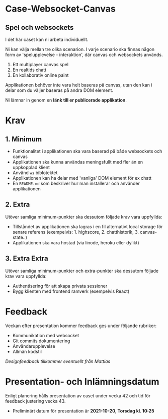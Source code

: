 # Case-Websocket-Canvas

## Spel och websockets

I det här caset kan ni arbeta individuellt. 

Ni kan välja mellan tre olika scenarion. I varje scenario ska finnas någon form av 'spelupplevelse - interaktion', där canvas och websockets används.

1. Ett multiplayer canvas spel
2. En realtids chatt 
3. En kollaborativ online paint

Applikationen behöver inte vara helt baseras på canvas, utan den kan i delar som du väljer baseras på andra DOM element. 

Ni lämnar in genom en **länk till er publicerade applikation**.

# Krav

## 1. Minimum

- Funktionalitet i applikationen ska vara baserad på både websockets och canvas
- Applikationen ska kunna användas meningsfullt med fler än en uppkopplad klient
- Använd `ws` biblotektet 
- Applikationen kan ha delar med 'vanliga' DOM element för ex chatt
- En `README.md` som beskriver hur man installerar och använder applikationen

## 2. Extra
Utöver samliga minimum-punkter ska dessutom följade krav vara uppfyllda:

- Tillståndet av applikationen ska lagras i en fil alternativt local storage för senare referens (exempelvis: 1. highscore, 2. chatthistorik, 3. canvas-state..)
- Applikationen ska vara hostad (via linode, heroku eller dylikt)

## 3. Extra Extra
Utöver samliga minimum-punkter och extra-punkter ska dessutom följade krav vara uppfyllda:

- Authentisering för att skapa privata sessioner
- Bygg klienten med frontend ramverk (exempelvis React)

# Feedback
Veckan efter presentation kommer feedback ges under följande rubriker:

- Kommunikation med websocket
- Git commits dokumentering
- Användarupplevelse
- Allmän kodstil

*Designfeedback tillkommer eventuellt från Mattias*

# Presentation- och Inlämningsdatum
Enligt planering hålls presentation av caset under vecka 42 och tid för feedback justering vecka 43. 
- Preliminärt datum för presentation är **2021-10-20, Torsdag kl. 10:25**
